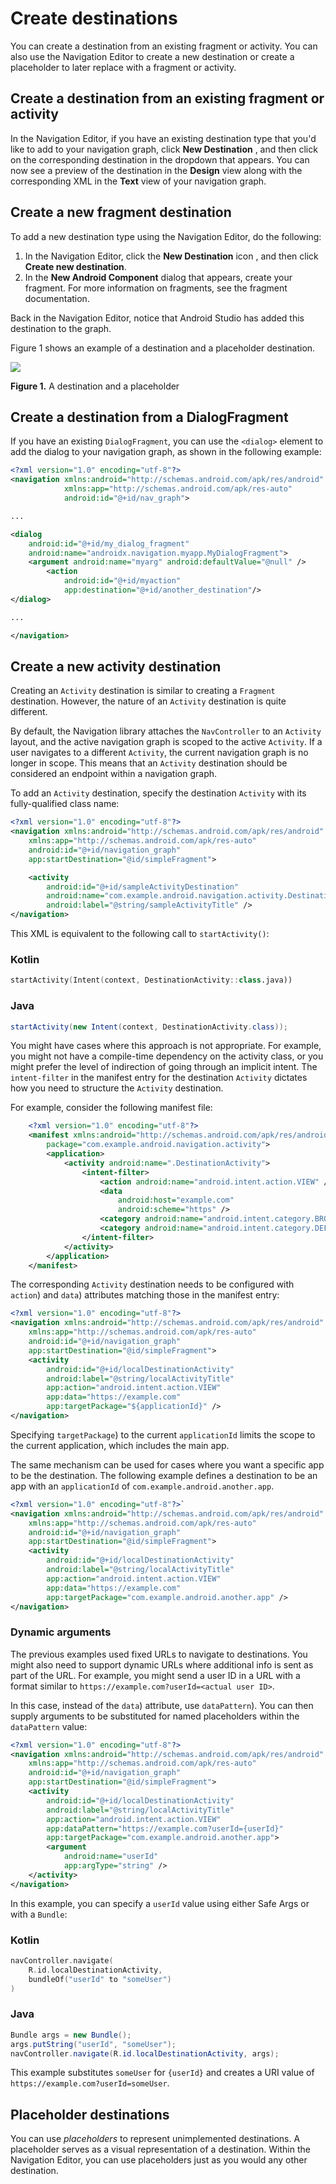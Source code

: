 # Create destinations

You can create a destination from an existing fragment or activity. You can also use the Navigation Editor to create a new destination or create a placeholder to later replace with a fragment or activity.

Create a destination from an existing fragment or activity
----------------------------------------------------------

In the Navigation Editor, if you have an existing destination type that you'd like to add to your navigation graph, click **New Destination** , and then click on the corresponding destination in the dropdown that appears. You can now see a preview of the destination in the **Design** view along with the corresponding XML in the **Text** view of your navigation graph.

Create a new fragment destination
---------------------------------

To add a new destination type using the Navigation Editor, do the following:

1.  In the Navigation Editor, click the **New Destination** icon , and then click **Create new destination**.
2.  In the **New Android Component** dialog that appears, create your fragment. For more information on fragments, see the fragment documentation.

Back in the Navigation Editor, notice that Android Studio has added this destination to the graph.

Figure 1 shows an example of a destination and a placeholder destination.

![](https://developer.android.com/static/images/topic/libraries/architecture/navigation-destination-and-placeholder_2x.png)

**Figure 1.** A destination and a placeholder

Create a destination from a DialogFragment
------------------------------------------

If you have an existing `DialogFragment`, you can use the `<dialog>` element to add the dialog to your navigation graph, as shown in the following example:

```xml
<?xml version="1.0" encoding="utf-8"?>
<navigation xmlns:android="http://schemas.android.com/apk/res/android"
            xmlns:app="http://schemas.android.com/apk/res-auto"
            android:id="@+id/nav_graph">

...

<dialog
    android:id="@+id/my_dialog_fragment"
    android:name="androidx.navigation.myapp.MyDialogFragment">
    <argument android:name="myarg" android:defaultValue="@null" />
        <action
            android:id="@+id/myaction"
            app:destination="@+id/another_destination"/>
</dialog>

...

</navigation>
```

Create a new activity destination
---------------------------------

Creating an `Activity` destination is similar to creating a `Fragment` destination. However, the nature of an `Activity` destination is quite different.

By default, the Navigation library attaches the `NavController` to an `Activity` layout, and the active navigation graph is scoped to the active `Activity`. If a user navigates to a different `Activity`, the current navigation graph is no longer in scope. This means that an `Activity` destination should be considered an endpoint within a navigation graph.

To add an `Activity` destination, specify the destination `Activity` with its fully-qualified class name:

```xml
<?xml version="1.0" encoding="utf-8"?>
<navigation xmlns:android="http://schemas.android.com/apk/res/android"
    xmlns:app="http://schemas.android.com/apk/res-auto"
    android:id="@+id/navigation_graph"
    app:startDestination="@id/simpleFragment">

    <activity
        android:id="@+id/sampleActivityDestination"
        android:name="com.example.android.navigation.activity.DestinationActivity"
        android:label="@string/sampleActivityTitle" />
</navigation>
```

This XML is equivalent to the following call to `startActivity()`:

### Kotlin

```kotlin
startActivity(Intent(context, DestinationActivity::class.java))
```

### Java

```java
startActivity(new Intent(context, DestinationActivity.class));
```

You might have cases where this approach is not appropriate. For example, you might not have a compile-time dependency on the activity class, or you might prefer the level of indirection of going through an implicit intent. The `intent-filter` in the manifest entry for the destination `Activity` dictates how you need to structure the `Activity` destination.

For example, consider the following manifest file:

```xml
    <?xml version="1.0" encoding="utf-8"?>
    <manifest xmlns:android="http://schemas.android.com/apk/res/android"
        package="com.example.android.navigation.activity">
        <application>
            <activity android:name=".DestinationActivity">
                <intent-filter>
                    <action android:name="android.intent.action.VIEW" />
                    <data
                        android:host="example.com"
                        android:scheme="https" />
                    <category android:name="android.intent.category.BROWSABLE" />
                    <category android:name="android.intent.category.DEFAULT" />
                </intent-filter>
            </activity>
        </application>
    </manifest>
```

The corresponding `Activity` destination needs to be configured with `action`) and `data`) attributes matching those in the manifest entry:

```xml
<?xml version="1.0" encoding="utf-8"?>
<navigation xmlns:android="http://schemas.android.com/apk/res/android"
    xmlns:app="http://schemas.android.com/apk/res-auto"
    android:id="@+id/navigation_graph"
    app:startDestination="@id/simpleFragment">
    <activity
        android:id="@+id/localDestinationActivity"
        android:label="@string/localActivityTitle"
        app:action="android.intent.action.VIEW"
        app:data="https://example.com"
        app:targetPackage="${applicationId}" />
</navigation>
```

Specifying `targetPackage`) to the current `applicationId` limits the scope to the current application, which includes the main app.

The same mechanism can be used for cases where you want a specific app to be the destination. The following example defines a destination to be an app with an `applicationId` of `com.example.android.another.app`.

```xml
<?xml version="1.0" encoding="utf-8"?>`
<navigation xmlns:android="http://schemas.android.com/apk/res/android"
    xmlns:app="http://schemas.android.com/apk/res-auto"
    android:id="@+id/navigation_graph"
    app:startDestination="@id/simpleFragment">
    <activity
        android:id="@+id/localDestinationActivity"
        android:label="@string/localActivityTitle"
        app:action="android.intent.action.VIEW"
        app:data="https://example.com"
        app:targetPackage="com.example.android.another.app" />
</navigation>
```

### Dynamic arguments

The previous examples used fixed URLs to navigate to destinations. You might also need to support dynamic URLs where additional info is sent as part of the URL. For example, you might send a user ID in a URL with a format similar to `https://example.com?userId=<actual user ID>`.

In this case, instead of the `data`) attribute, use `dataPattern`). You can then supply arguments to be substituted for named placeholders within the `dataPattern` value:

```xml
<?xml version="1.0" encoding="utf-8"?>
<navigation xmlns:android="http://schemas.android.com/apk/res/android"
    xmlns:app="http://schemas.android.com/apk/res-auto"
    android:id="@+id/navigation_graph"
    app:startDestination="@id/simpleFragment">
    <activity
        android:id="@+id/localDestinationActivity"
        android:label="@string/localActivityTitle"
        app:action="android.intent.action.VIEW"
        app:dataPattern="https://example.com?userId={userId}"
        app:targetPackage="com.example.android.another.app">
        <argument
            android:name="userId"
            app:argType="string" />
    </activity>
</navigation>
```

In this example, you can specify a `userId` value using either Safe Args or with a `Bundle`:

### Kotlin

```kotlin
navController.navigate(
    R.id.localDestinationActivity,
    bundleOf("userId" to "someUser")
)
```

### Java

```java
Bundle args = new Bundle();
args.putString("userId", "someUser");
navController.navigate(R.id.localDestinationActivity, args);
```

This example substitutes `someUser` for `{userId}` and creates a URI value of `https://example.com?userId=someUser`.

Placeholder destinations
------------------------

You can use _placeholders_ to represent unimplemented destinations. A placeholder serves as a visual representation of a destination. Within the Navigation Editor, you can use placeholders just as you would any other destination.
